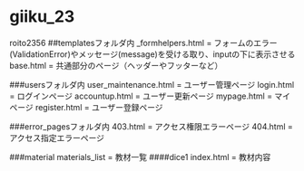# giiku_23
roito2356
##templatesフォルダ内
  _formhelpers.html = フォームのエラー(ValidationError)やメッセージ(message)を受ける取り、inputの下に表示させる
  base.html = 共通部分のページ（ヘッダーやフッターなど）
  
  ###usersフォルダ内
    user_maintenance.html = ユーザー管理ページ
    login.html = ログインページ
    accountup.html = ユーザー更新ページ
    mypage.html = マイページ
    register.html = ユーザー登録ページ
  
  ###error_pagesフォルダ内
    403.html = アクセス権限エラーページ
    404.html = アクセス指定エラーページ

  ###material
    materials_list = 教材一覧
    ####dice1
      index.html = 教材内容
